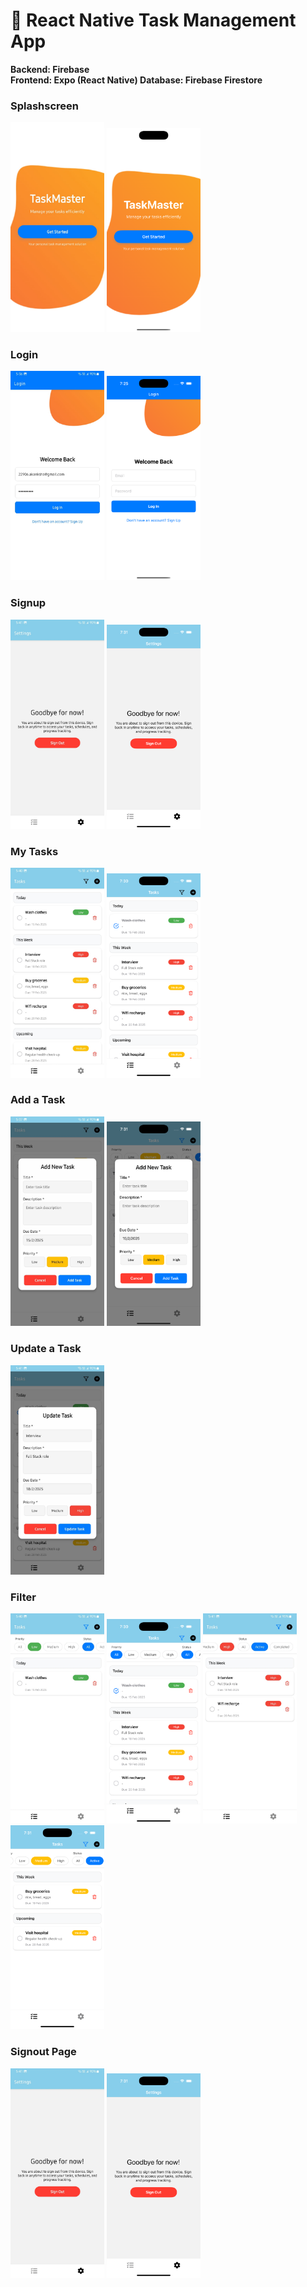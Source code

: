 # :memo: React Native Task Management App

**Backend: Firebase  
Frontend: Expo (React Native)
Database: Firebase Firestore**

### Splashscreen

<img alt="screenshot" src="https://github.com/Akanksha-Verma31/task-management/blob/master/screenshots/splashscreen.jpeg" width="150" />
<img alt="screenshot" src="https://github.com/Akanksha-Verma31/task-management/blob/master/screenshots/splash2.png" width="150" />

### Login

<img alt="screenshot" src="https://github.com/Akanksha-Verma31/task-management/blob/master/screenshots/login.jpeg" width="150" />
<img alt="screenshot" src="https://github.com/Akanksha-Verma31/task-management/blob/master/screenshots/login2.png" width="150" />

### Signup

<img alt="screenshot" src="https://github.com/Akanksha-Verma31/task-management/blob/master/screenshots/setting.jpeg" width="150" />
<img alt="screenshot" src="https://github.com/Akanksha-Verma31/task-management/blob/master/screenshots/setting2.png" width="150" />

### My Tasks

<img alt="screenshot" src="https://github.com/Akanksha-Verma31/task-management/blob/master/screenshots/tasks.jpeg" width="150" />
<img alt="screenshot" src="https://github.com/Akanksha-Verma31/task-management/blob/master/screenshots/tasks2.png" width="150" />

### Add a Task

<img alt="screenshot" src="https://github.com/Akanksha-Verma31/task-management/blob/master/screenshots/add.jpeg" width="150" />
<img alt="screenshot" src="https://github.com/Akanksha-Verma31/task-management/blob/master/screenshots/add.png" width="150" />

### Update a Task

<img alt="screenshot" src="https://github.com/Akanksha-Verma31/task-management/blob/master/screenshots/update.jpeg" width="150" />

### Filter

<img alt="screenshot" src="https://github.com/Akanksha-Verma31/task-management/blob/master/screenshots/filter.jpeg" width="150" />
<img alt="screenshot" src="https://github.com/Akanksha-Verma31/task-management/blob/master/screenshots/filter3.png" width="150" />
<img alt="screenshot" src="https://github.com/Akanksha-Verma31/task-management/blob/master/screenshots/filter2.jpeg" width="150" />
<img alt="screenshot" src="https://github.com/Akanksha-Verma31/task-management/blob/master/screenshots/filter4.png" width="150" />

### Signout Page

<img alt="screenshot" src="https://github.com/Akanksha-Verma31/task-management/blob/master/screenshots/setting.jpeg" width="150" />
<img alt="screenshot" src="https://github.com/Akanksha-Verma31/task-management/blob/master/screenshots/setting2.png" width="150" />
